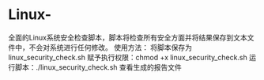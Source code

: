 # Linux-
全面的Linux系统安全检查脚本，脚本将检查所有安全方面并将结果保存到文本文件中，不会对系统进行任何修改。
使用方法：
将脚本保存为linux_security_check.sh
赋予执行权限：chmod +x linux_security_check.sh
运行脚本：./linux_security_check.sh
查看生成的报告文件
